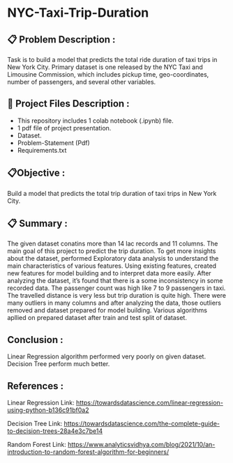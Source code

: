 
# NYC-Taxi-Trip-Duration

## 📋 Problem Description : 
Task is to build a model that predicts the total ride duration of taxi trips in New York City. Primary dataset is one released by the NYC Taxi and Limousine Commission, which includes pickup time, geo-coordinates, number of passengers, and several other variables.

## 💾 Project Files Description :
 - This repository includes 1 colab notebook (.ipynb) file.
 - 1 pdf file of project presentation.
 - Dataset.
 - Problem-Statement (Pdf)
 - Requirements.txt

 ## 📋Objective :
Build a model that predicts the total trip duration of taxi trips in New York City.

## 📋 Summary : 
The given dataset conatins more than 14 lac records and 11 columns. The main goal of this project to predict the trip duration. To get more insights about the dataset, performed Exploratory data analysis to understand the main characteristics of various features. Using existing features, created new features for model building and to interpret data more easily. After analyzing the dataset, it’s found that there is a some inconsistency in some recorded data. The passenger count was high like 7 to 9 passengers in taxi. The travelled distance is very less but trip duration is quite high. There were many outliers in many columns and after analyzing the data, those outliers removed and dataset prepared for model building. Various algorithms apllied on prepared dataset after train and test split of dataset. 

## Conclusion :
Linear Regression algorithm performed very poorly on given dataset. Decision Tree perform much better.

## References :

Linear Regression
Link: https://towardsdatascience.com/linear-regression-using-python-b136c91bf0a2

Decision Tree
Link: https://towardsdatascience.com/the-complete-guide-to-decision-trees-28a4e3c7be14

Random Forest Link: https://www.analyticsvidhya.com/blog/2021/10/an-introduction-to-random-forest-algorithm-for-beginners/
